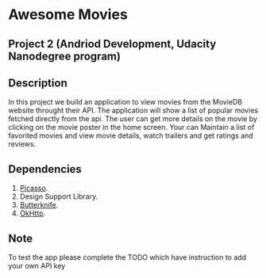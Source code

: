 # Awesome Movies
## Project 2 (Andriod Development, Udacity Nanodegree program)


## Description
In this project we build an application to view movies from the MovieDB website throught their API.
The application will show a list of popular movies fetched directly from the api. The user can get more details on the movie by clicking on the movie poster in the home screen.
Your can Maintain a list of favorited movies and view movie details, watch trailers and get ratings and reviews.

## Dependencies
1. [Picasso](square.github.io/picasso/ "Picasso - Square Open Source").
2. Design Support Library.
3. [Butterknife](jakewharton.github.io/butterknife/ "Butter Knife").
4. [OkHttp](square.github.io/okhttp/ "OkHttp - Square Open Source").

## Note
To test the app please complete the TODO which have instruction to add your own API key
